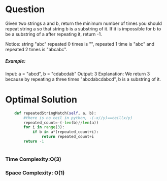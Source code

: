 # Question

Given two strings a and b, return the minimum number of times you should repeat string a so that string b is a substring of it. If it is impossible for b​​​​​​ to be a substring of a after repeating it, return -1.

Notice: string "abc" repeated 0 times is "", repeated 1 time is "abc" and repeated 2 times is "abcabc".
##### Example:

Input: a = "abcd", b = "cdabcdab"
Output: 3
Explanation: We return 3 because by repeating a three times "abcdabcdabcd", b is a substring of it.
# Optimal Solution
``` python
    def repeatedStringMatch(self, a, b):
        #there is no ceil in python, -(-x//y)==ceil(x/y)
        repeated_count=-(-len(b)//len(a))
        for i in range(3):
            if b in a*(repeated_count+i):
                return repeated_count+i
        return -1
            
```
### Time Complexity:O(3)
### Space Complexity: O(1)

